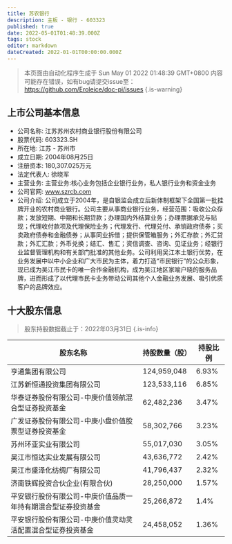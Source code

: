 ```yaml
---
title: 苏农银行
description: 主板 - 银行 - 603323
published: true
date: 2022-05-01T01:48:39.000Z
tags: stock
editor: markdown
dateCreated: 2022-01-01T00:00:00.000Z
---
```


> 本页面由自动化程序生成于 Sun May 01 2022 01:48:39 GMT+0800
> 内容可能存在错误，如有bug请提交issue至：https://github.com/Eroleice/doc-pi/issues
{.is-warning}

## 上市公司基本信息
- 公司名称: 江苏苏州农村商业银行股份有限公司
- 股票代码: 603323.SH
- 所在地: 江苏 - 苏州市
- 成立日期: 2004年08月25日
- 注册资本: 180,307.025万元
- 法定代表人: 徐晓军
- 主营业务: 主营业务:核心业务包括企业银行业务，私人银行业务和资金业务
- 公司官网: www.szrcb.com
- 公司介绍: 公司成立于2004年，是自银监会成立后新体制框架下全国第一批挂牌开业的农村商业银行。公司主要从事商业银行业务，经营范围：吸收公众存款；发放短期、中期和长期贷款；办理国内外结算业务；办理票据承兑与贴现；代理收付款项及代理保险业务；代理发行、代理兑付、承销政府债券；买卖政府债券和金融债券；从事同业拆借；提供保管箱服务；外汇存款；外汇贷款；外汇汇款；外币兑换；结汇、售汇；资信调查、咨询、见证业务；经银行业监督管理机构和有关部门批准的其他业务。公司利用吴江本土银行优势，在业务发展中以中小企业和广大市民为主体，着力打造“市民银行”的公众形象，现已成为吴江市民卡的唯一合作金融机构，成为吴江地区家喻户晓的服务品牌，进而形成了以代理市民卡业务带动公司其他个人金融业务发展、吸引优质客户的品牌效应。


## 十大股东信息
> 股东持股数据截止于：2022年03月31日
{.is-info}

| 股东名称 | 持股数量（股） | 持股比例 |
| --- | --- | --- |
| 亨通集团有限公司 | 124,959,048 | 6.93% |
| 江苏新恒通投资集团有限公司 | 123,533,116 | 6.85% |
| 华泰证券股份有限公司-中庚价值领航混合型证券投资基金 | 62,482,236 | 3.47% |
| 广发证券股份有限公司-中庚小盘价值股票型证券投资基金 | 58,302,766 | 3.23% |
| 苏州环亚实业有限公司 | 55,017,030 | 3.05% |
| 吴江市恒达实业发展有限公司 | 43,636,772 | 2.42% |
| 吴江市盛泽化纺绸厂有限公司 | 41,796,437 | 2.32% |
| 济南铁辉投资合伙企业(有限合伙) | 28,250,000 | 1.57% |
| 平安银行股份有限公司-中庚价值品质一年持有期混合型证券投资基金 | 25,266,872 | 1.4% |
| 平安银行股份有限公司-中庚价值灵动灵活配置混合型证券投资基金 | 24,458,052 | 1.36% |




